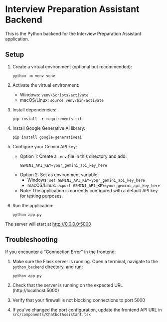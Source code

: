 
# Interview Preparation Assistant Backend

This is the Python backend for the Interview Preparation Assistant application.

## Setup

1. Create a virtual environment (optional but recommended):
   ```
   python -m venv venv
   ```

2. Activate the virtual environment:
   - Windows: `venv\Scripts\activate`
   - macOS/Linux: `source venv/bin/activate`

3. Install dependencies:
   ```
   pip install -r requirements.txt
   ```

4. Install Google Generative AI library:
   ```
   pip install google-generativeai
   ```

5. Configure your Gemini API key:
   - Option 1: Create a `.env` file in this directory and add:
     ```
     GEMINI_API_KEY=your_gemini_api_key_here
     ```
   - Option 2: Set as environment variable:
     - Windows: `set GEMINI_API_KEY=your_gemini_api_key_here`
     - macOS/Linux: `export GEMINI_API_KEY=your_gemini_api_key_here`
   - Note: The application is currently configured with a default API key for testing purposes.

6. Run the application:
   ```
   python app.py
   ```

The server will start at http://0.0.0.0:5000

## Troubleshooting

If you encounter a "Connection Error" in the frontend:

1. Make sure the Flask server is running. Open a terminal, navigate to the `python_backend` directory, and run:
   ```
   python app.py
   ```

2. Check that the server is running on the expected URL (http://localhost:5000)

3. Verify that your firewall is not blocking connections to port 5000

4. If you've changed the port configuration, update the frontend API URL in `src/components/ChatbotAssistant.tsx`
